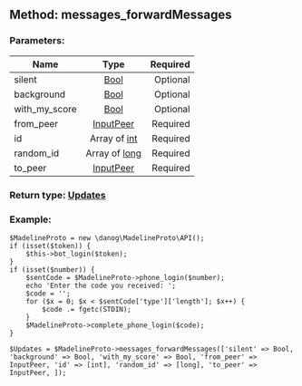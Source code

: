 ## Method: messages\_forwardMessages  

### Parameters:

| Name     |    Type       | Required |
|----------|:-------------:|---------:|
|silent|[Bool](../types/Bool.md) | Optional|
|background|[Bool](../types/Bool.md) | Optional|
|with\_my\_score|[Bool](../types/Bool.md) | Optional|
|from\_peer|[InputPeer](../types/InputPeer.md) | Required|
|id|Array of [int](../types/int.md) | Required|
|random\_id|Array of [long](../types/long.md) | Required|
|to\_peer|[InputPeer](../types/InputPeer.md) | Required|


### Return type: [Updates](../types/Updates.md)

### Example:


```
$MadelineProto = new \danog\MadelineProto\API();
if (isset($token)) {
    $this->bot_login($token);
}
if (isset($number)) {
    $sentCode = $MadelineProto->phone_login($number);
    echo 'Enter the code you received: ';
    $code = '';
    for ($x = 0; $x < $sentCode['type']['length']; $x++) {
        $code .= fgetc(STDIN);
    }
    $MadelineProto->complete_phone_login($code);
}

$Updates = $MadelineProto->messages_forwardMessages(['silent' => Bool, 'background' => Bool, 'with_my_score' => Bool, 'from_peer' => InputPeer, 'id' => [int], 'random_id' => [long], 'to_peer' => InputPeer, ]);
```